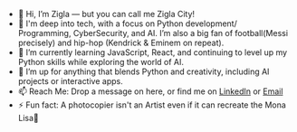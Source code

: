 - 👋 Hi, I’m Zigla — but you can call me Zigla City!
- 👀 I'm deep into tech, with a focus on Python development/ Programming, CyberSecurity, and AI. I’m also a big fan of football(Messi precisely) and hip-hop (Kendrick & Eminem on repeat).
- 🌱 I’m currently learning JavaScript, React, and continuing to level up my Python skills while exploring the world of AI.
- 💞️  I’m up for anything that blends Python and creativity, including AI projects or interactive apps.
- 📫 Reach Me: Drop a message on here, or find me on [LinkedIn](https://www.linkedin.com/in/ziglacity) or [Email](mailto:ziglacity@gmail.com)
- ⚡ Fun fact: A photocopier isn't an Artist even if it can recreate the Mona Lisa🎯


<!---
ZiglaCity/ZiglaCity is a ✨ special ✨ repository because its `README.md` (this file) appears on your GitHub profile.
You can click the Preview link to take a look at your changes.
--->
